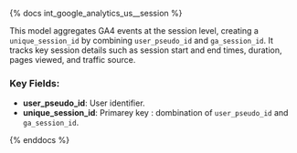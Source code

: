 {% docs int_google_analytics_us__session %}

This model aggregates GA4 events at the session level, creating a `unique_session_id` by combining `user_pseudo_id` and `ga_session_id`. It tracks key session details such as session start and end times, duration, pages viewed, and traffic source.

### Key Fields:
- **user_pseudo_id**: User identifier.
- **unique_session_id**: Primarey key : dombination of `user_pseudo_id` and `ga_session_id`.

{% enddocs %}